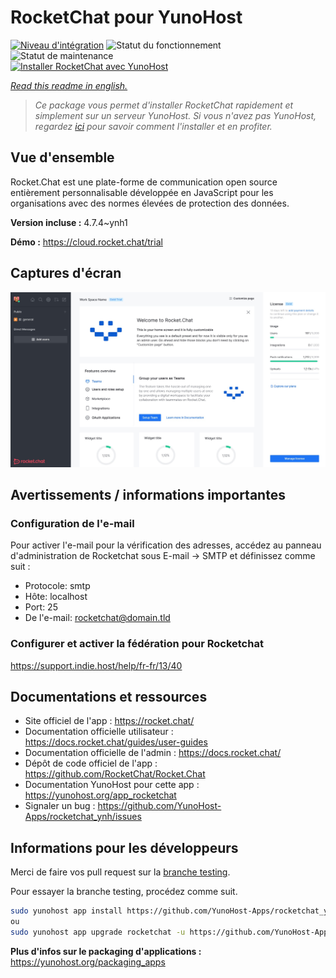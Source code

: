 <!--
N.B.: This README was automatically generated by https://github.com/YunoHost/apps/tree/master/tools/README-generator
It shall NOT be edited by hand.
-->

# RocketChat pour YunoHost

[![Niveau d'intégration](https://dash.yunohost.org/integration/rocketchat.svg)](https://dash.yunohost.org/appci/app/rocketchat) ![Statut du fonctionnement](https://ci-apps.yunohost.org/ci/badges/rocketchat.status.svg) ![Statut de maintenance](https://ci-apps.yunohost.org/ci/badges/rocketchat.maintain.svg)  
[![Installer RocketChat avec YunoHost](https://install-app.yunohost.org/install-with-yunohost.svg)](https://install-app.yunohost.org/?app=rocketchat)

*[Read this readme in english.](./README.md)*

> *Ce package vous permet d'installer RocketChat rapidement et simplement sur un serveur YunoHost.
Si vous n'avez pas YunoHost, regardez [ici](https://yunohost.org/#/install) pour savoir comment l'installer et en profiter.*

## Vue d'ensemble

Rocket.Chat est une plate-forme de communication open source entièrement personnalisable développée en JavaScript pour les organisations avec des normes élevées de protection des données. 

**Version incluse :** 4.7.4~ynh1

**Démo :** https://cloud.rocket.chat/trial

## Captures d'écran

![Capture d'écran de RocketChat](./doc/screenshots/screenshot.jpg)

## Avertissements / informations importantes

### Configuration de l'e-mail

Pour activer l'e-mail pour la vérification des adresses, accédez au panneau d'administration de Rocketchat sous E-mail -> SMTP et définissez comme suit : 

- Protocole: smtp
- Hôte: localhost
- Port: 25
- De l'e-mail: rocketchat@domain.tld

### Configurer et activer la fédération pour Rocketchat 

https://support.indie.host/help/fr-fr/13/40

## Documentations et ressources

* Site officiel de l'app : <https://rocket.chat/>
* Documentation officielle utilisateur : <https://docs.rocket.chat/guides/user-guides>
* Documentation officielle de l'admin : <https://docs.rocket.chat/>
* Dépôt de code officiel de l'app : <https://github.com/RocketChat/Rocket.Chat>
* Documentation YunoHost pour cette app : <https://yunohost.org/app_rocketchat>
* Signaler un bug : <https://github.com/YunoHost-Apps/rocketchat_ynh/issues>

## Informations pour les développeurs

Merci de faire vos pull request sur la [branche testing](https://github.com/YunoHost-Apps/rocketchat_ynh/tree/testing).

Pour essayer la branche testing, procédez comme suit.

``` bash
sudo yunohost app install https://github.com/YunoHost-Apps/rocketchat_ynh/tree/testing --debug
ou
sudo yunohost app upgrade rocketchat -u https://github.com/YunoHost-Apps/rocketchat_ynh/tree/testing --debug
```

**Plus d'infos sur le packaging d'applications :** <https://yunohost.org/packaging_apps>
